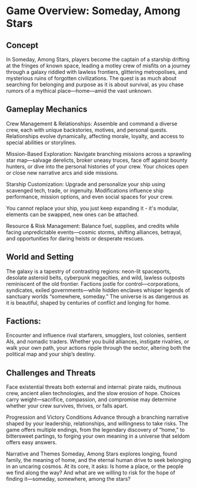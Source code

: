 # Game Overview: Someday, Among Stars

## Concept
In Someday, Among Stars, players become the captain of a starship drifting at the fringes of known space, leading a motley crew of misfits on a journey through a galaxy riddled with lawless frontiers, glittering metropolises, and mysterious ruins of forgotten civilizations. The quest is as much about searching for belonging and purpose as it is about survival, as you chase rumors of a mythical place—home—amid the vast unknown.

## Gameplay Mechanics

Crew Management & Relationships: Assemble and command a diverse crew, each with unique backstories, motives, and personal quests. Relationships evolve dynamically, affecting morale, loyalty, and access to special abilities or storylines.

Mission-Based Exploration: Navigate branching missions across a sprawling star map—salvage derelicts, broker uneasy truces, face off against bounty hunters, or dive into the personal histories of your crew. Your choices open or close new narrative arcs and side missions.

Starship Customization: Upgrade and personalize your ship using scavenged tech, trade, or ingenuity. Modifications influence ship performance, mission options, and even social spaces for your crew.

You cannot replace your ship, you just keep expanding it - it's modular, elements can be swapped, new ones can be attached.

Resource & Risk Management: Balance fuel, supplies, and credits while facing unpredictable events—cosmic storms, shifting alliances, betrayal, and opportunities for daring heists or desperate rescues.


   

## World and Setting
The galaxy is a tapestry of contrasting regions: neon-lit spaceports, desolate asteroid belts, cyberpunk megacities, and wild, lawless outposts reminiscent of the old frontier. Factions jostle for control—corporations, syndicates, exiled governments—while hidden enclaves whisper legends of sanctuary worlds “somewhere, someday.”
The universe is as dangerous as it is beautiful, shaped by centuries of conflict and longing for home.

## Factions:
Encounter and influence rival starfarers, smugglers, lost colonies, sentient AIs, and nomadic traders. Whether you build alliances, instigate rivalries, or walk your own path, your actions ripple through the sector, altering both the political map and your ship’s destiny.

## Challenges and Threats
Face existential threats both external and internal: pirate raids, mutinous crew, ancient alien technologies, and the slow erosion of hope. Choices carry weight—sacrifice, compassion, and compromise may determine whether your crew survives, thrives, or falls apart.

Progression and Victory Conditions
Advance through a branching narrative shaped by your leadership, relationships, and willingness to take risks. The game offers multiple endings, from the legendary discovery of “home,” to bittersweet partings, to forging your own meaning in a universe that seldom offers easy answers.

Narrative and Themes
Someday, Among Stars explores longing, found family, the meaning of home, and the eternal human drive to seek belonging in an uncaring cosmos. At its core, it asks: Is home a place, or the people we find along the way? And what are we willing to risk for the hope of finding it—someday, somewhere, among the stars?
